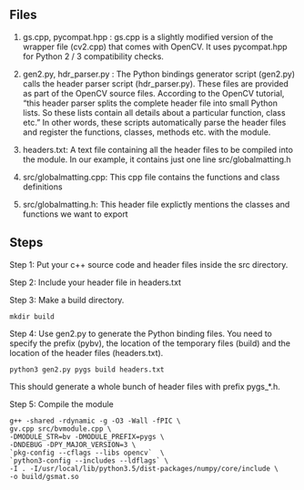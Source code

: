 ## Files ##

1. gs.cpp, pycompat.hpp : gs.cpp is a slightly modified version of the wrapper file (cv2.cpp) that comes with OpenCV. It uses pycompat.hpp for Python 2 / 3 compatibility checks.

2. gen2.py, hdr_parser.py : The Python bindings generator script (gen2.py) calls the header parser script (hdr_parser.py). These files are provided as part of the OpenCV source files. According to the OpenCV tutorial, “this header parser splits the complete header file into small Python lists. So these lists contain all details about a particular function, class etc.” In other words, these scripts automatically parse the header files and register the functions, classes, methods etc. with the module.

3. headers.txt: A text file containing all the header files to be compiled into the module. In our example, it contains just one line src/globalmatting.h

4. src/globalmatting.cpp: This cpp file contains the functions and class definitions

5. src/globalmatting.h:  This header file explictly mentions the classes and functions we want to export

## Steps ##


Step 1: Put your c++ source code and header files inside the src directory.

Step 2: Include your header file in headers.txt

Step 3: Make a build directory.

```
mkdir build
```
Step 4: Use gen2.py to generate the Python binding files. You need to specify the prefix (pybv), the location of the temporary files (build) and the location of the header files (headers.txt).
```	
python3 gen2.py pygs build headers.txt
```
This should generate a whole bunch of header files with prefix pygs_*.h. 

Step 5: Compile the module

```
g++ -shared -rdynamic -g -O3 -Wall -fPIC \
gv.cpp src/bvmodule.cpp \
-DMODULE_STR=bv -DMODULE_PREFIX=pygs \
-DNDEBUG -DPY_MAJOR_VERSION=3 \
`pkg-config --cflags --libs opencv`  \
`python3-config --includes --ldflags` \
-I . -I/usr/local/lib/python3.5/dist-packages/numpy/core/include \
-o build/gsmat.so  
```
